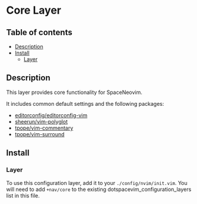 # Core Layer

## Table of contents

* [Description](#description)
* [Install](#install)
  * [Layer](#layer)


## Description

This layer provides core functionality for SpaceNeovim.

It includes common default settings and the following packages:

* [editorconfig/editorconfig-vim](https://github.com/editorconfig/editorconfig-vim)
* [sheerun/vim-polyglot](https://github.com/sheerun/vim-polyglot)
* [tpope/vim-commentary](https://github.com/tpope/vim-commentary)
* [tpope/vim-surround](https://github.com/tpope/vim-surround)

## Install

### Layer

To use this configuration layer, add it to your `./config/nvim/init.vim`. You will need to add `+nav/core` to the existing dotspacevim_configuration_layers list in this file.
